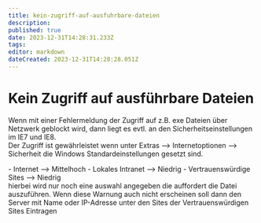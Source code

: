 ```yaml
---
title: kein-zugriff-auf-ausfuhrbare-dateien
description: 
published: true
date: 2023-12-31T14:28:31.233Z
tags: 
editor: markdown
dateCreated: 2023-12-31T14:28:28.051Z
---
```


# Kein Zugriff auf ausführbare Dateien

Wenn mit einer Fehlermeldung der Zugriff auf z.B. exe Dateien über Netzwerk geblockt wird, dann liegt es evtl. an den Sicherheitseinstellungen im IE7 und IE8.  
Der Zugriff ist gewährleistet wenn unter Extras --&gt; Internetoptionen --&gt; Sicherheit die Windows Standardeinstellungen gesetzt sind.

<div class="vector-body" id="bkmrk-internet---%3E-mittelh"><div class="mw-body-content mw-content-ltr" dir="ltr" lang="de"><div class="mw-parser-output">- Internet --&gt; Mittelhoch
- Lokales Intranet --&gt; Niedrig
- Vertrauenswürdige Sites --&gt; Niedrig

</div></div></div>hierbei wird nur noch eine auswahl angegeben die auffordert die Datei auszuführen.  
Wenn diese Warnung auch nicht erscheinen soll dann den Server mit Name oder IP-Adresse unter den Sites der Vertrauenswürdigen Sites Eintragen